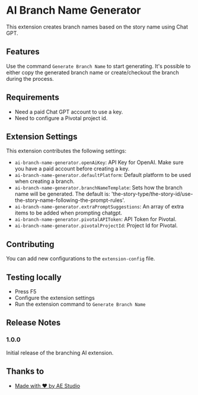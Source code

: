# AI Branch Name Generator

This extension creates branch names based on the story name using Chat GPT.

## Features

Use the command `Generate Branch Name` to start generating. It's possible to either copy the generated branch name or create/checkout the branch during the process.

## Requirements

- Need a paid Chat GPT account to use a key.
- Need to configure a Pivotal project id.

## Extension Settings

This extension contributes the following settings:

- `ai-branch-name-generator.openAiKey`: API Key for OpenAI. Make sure you have a paid account before creating a key.
- `ai-branch-name-generator.defaultPlatform`: Default platform to be used when creating a branch.
- `ai-branch-name-generator.branchNameTemplate`: Sets how the branch name will be generated. The default is: 'the-story-type/the-story-id/use-the-story-name-following-the-prompt-rules'.
- `ai-branch-name-generator.extraPromptSuggestions`: An array of extra items to be added when prompting chatgpt.
- `ai-branch-name-generator.pivotalAPIToken`: API Token for Pivotal.
- `ai-branch-name-generator.pivotalProjectId`: Project Id for Pivotal.

## Contributing

You can add new configurations to the `extension-config` file.

## Testing locally

- Press F5
- Configure the extension settings
- Run the extension command to `Generate Branch Name`

## Release Notes

### 1.0.0

Initial release of the branching AI extension.

## Thanks to

- [Made with ❤️ by AE Studio ](https://ae.studio)

